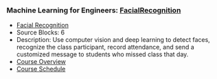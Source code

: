 ### Machine Learning for Engineers: [FacialRecognition](https://www.apmonitor.com/pds/index.php/Main/FacialRecognition)
- [Facial Recognition](https://www.apmonitor.com/pds/index.php/Main/FacialRecognition)
 - Source Blocks: 6
 - Description: Use computer vision and deep learning to detect faces, recognize the class participant, record attendance, and send a customized message to students who missed class that day.
- [Course Overview](https://apmonitor.com/pds)
- [Course Schedule](https://apmonitor.com/pds/index.php/Main/CourseSchedule)
